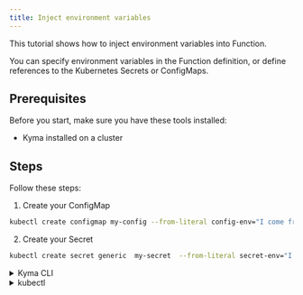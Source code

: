 ```yaml
---
title: Inject environment variables
---
```


This tutorial shows how to inject environment variables into Function.

You can specify environment variables in the Function definition, or define references to the Kubernetes Secrets or ConfigMaps.

## Prerequisites

Before you start, make sure you have these tools installed:

- Kyma installed on a cluster

## Steps

Follow these steps:

1. Create your ConfigMap

```bash
kubectl create configmap my-config --from-literal config-env="I come from config map"
```

2. Create your Secret

```bash
kubectl create secret generic  my-secret  --from-literal secret-env="I come from secret"
```


<div tabs name="steps" group="create-function">
  <details>
  <summary label="cli">
  Kyma CLI
  </summary>

3. Generate the Function's configuration and sources:

    ```bash
    kyma init function --name my-function
    ```

4. Define environment variables as part of the Function configuration file. Modify `config.yaml` with the following:
    ```yaml
    name: my-function
    namespace: default
    runtime: nodejs14
    source:
        sourceType: inline
    env:
      - name: env1
        value: "I come from function definition"
      - name: env2
        valueFrom:
          configMapKeyRef:
            name: my-config
            key: config-env
      - name: env3
        valueFrom:
          secretKeyRef:
            name: my-secret
            key: secret-env
    ```
5. Use injected environment variables in the handler file. Modify `handler.js` with the following:
    ```js
    module.exports = {
        main: function (event, context) {
            envs = ["env1", "env2", "env3"]
            envs.forEach(function(key){
                console.log(`${key}:${readEnv(key)}`)
            });
            return 'Hello Serverless'
        }
    }

    readEnv=(envKey) => {
        if(envKey){
            return process.env[envKey];
        }
        return
    }
    ```

6. Deploy your Function:

    ```bash
    kyma apply function
    ```

7. Verify whether your Function is running:

    ```bash
    kubectl get functions my-function
    ```

  </details>
  <details>
  <summary label="kubectl">
  kubectl
  </summary>


3. Create a Function CR that specifies the Function's logic:

    ```yaml
    cat <<EOF | kubectl apply -f -
    apiVersion: serverless.kyma-project.io/v1alpha1
    kind: Function
    metadata:
        name: my-function
    spec:
        env:
            - name: env1
              value: I come from function definition
            - name: env2
              valueFrom:
                configMapKeyRef:
                    key: config-env
                    name: my-config
            - name: env3
              valueFrom:
                secretKeyRef:
                    key: secret-env
                    name: my-secret
        runtime: nodejs14
        source: |-
            module.exports = {
                main: function (event, context) {
                    envs = ["env1", "env2", "env3"]
                    envs.forEach(function(key){
                        console.log(`${key}:${readEnv(key)}`)
                    });
                    return 'Hello Serverless'
                }
            }

            readEnv=(envKey) => {
                if(envKey){
                    return process.env[envKey];
                }
                return
            }
    EOF
    ```

4. Verify whether your Function is running:

    ```bash
    kubectl get functions my-function
    ```

</details>
</div>

